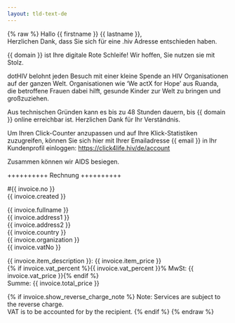 ```yaml
---
layout: tld-text-de
---
```


{% raw %}
Hallo {{ firstname }} {{ lastname }},  
Herzlichen Dank, dass Sie sich für eine .hiv Adresse entschieden haben.

{{ domain }} ist Ihre digitale Rote Schleife! Wir hoffen, Sie nutzen sie mit Stolz.

dotHIV belohnt jeden Besuch mit einer kleine Spende an HIV Organisationen auf der ganzen Welt. Organisationen wie ‘We actX for Hope’ aus Ruanda, die betroffene Frauen dabei hilft, gesunde Kinder zur Welt zu bringen und großzuziehen.

Aus technischen Gründen kann es bis zu 48 Stunden dauern, bis {{ domain }} online erreichbar ist. Herzlichen Dank für Ihr Verständnis.

Um Ihren Click-Counter anzupassen und auf Ihre Klick-Statistiken zuzugreifen, können Sie sich hier mit Ihrer Emailadresse {{ email }} in Ihr Kundenprofil einloggen: https://click4life.hiv/de/account

Zusammen können wir AIDS besiegen.

++++++++++ Rechnung ++++++++++

\#{{ invoice.no }}  
{{ invoice.created }}

{{ invoice.fullname }}  
{{ invoice.address1 }}  
{{ invoice.address2 }}  
{{ invoice.country }}  
{{ invoice.organization }}  
{{ invoice.vatNo }}

{{ invoice.item_description }}: {{ invoice.item_price }}  
{% if invoice.vat_percent %}{{ invoice.vat_percent }}% MwSt: {{ invoice.vat_price }}{% endif %}    
Summe: {{ invoice.total_price }}

{% if invoice.show_reverse_charge_note %}
Note: Services are subject to the reverse charge.  
VAT is to be accounted for by the recipient.
{% endif %}
{% endraw %}
